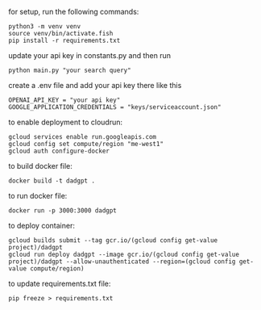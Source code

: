 for setup, run the following commands:

```fish
python3 -m venv venv
source venv/bin/activate.fish
pip install -r requirements.txt
```
update your api key in constants.py and then run

```fish
python main.py "your search query"
```

create a .env file and add your api key there like this 

```
OPENAI_API_KEY = "your api key"
GOOGLE_APPLICATION_CREDENTIALS = "keys/serviceaccount.json"
```

to enable deployment to cloudrun:
```fish
gcloud services enable run.googleapis.com
gcloud config set compute/region "me-west1"
gcloud auth configure-docker
```

to build docker file:
```fish
docker build -t dadgpt .
```

to run docker file:
```fish
docker run -p 3000:3000 dadgpt
```

to deploy container:
```fish
gcloud builds submit --tag gcr.io/(gcloud config get-value project)/dadgpt
gcloud run deploy dadgpt --image gcr.io/(gcloud config get-value project)/dadgpt --allow-unauthenticated --region=(gcloud config get-value compute/region)
```

to update requirements.txt file:
```fish
pip freeze > requirements.txt
```
